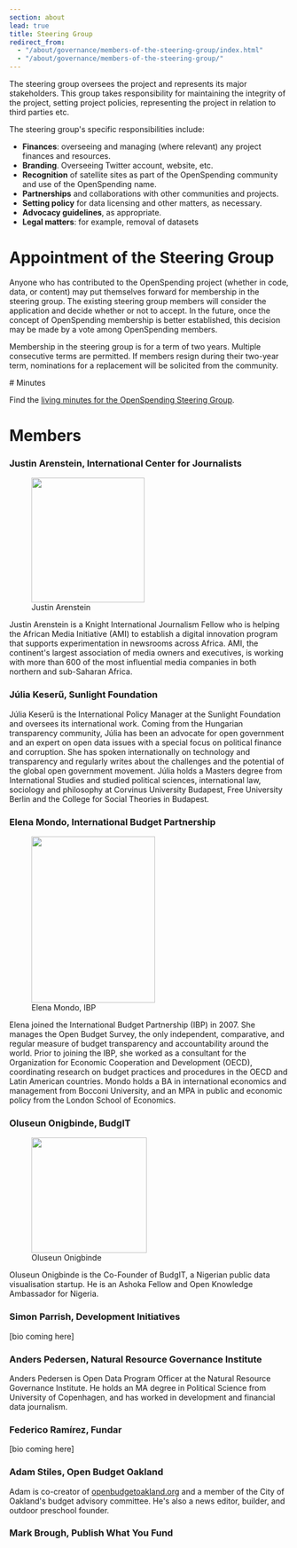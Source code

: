 ```yaml
---
section: about
lead: true
title: Steering Group
redirect_from:
  - "/about/governance/members-of-the-steering-group/index.html"
  - "/about/governance/members-of-the-steering-group/"
---
```


The steering group oversees the project and represents its major stakeholders. This group takes responsibility for maintaining the integrity of the project, setting project policies, representing the project in relation to third parties etc.

The steering group's specific responsibilities include:

* **Finances**: overseeing and managing (where relevant) any project finances and resources.
* **Branding**. Overseeing Twitter account, website, etc.
* **Recognition** of satellite sites as part of the OpenSpending community and use of the OpenSpending name.
* **Partnerships** and collaborations with other communities and projects.
* **Setting policy** for data licensing and other matters, as necessary.
* **Advocacy guidelines**, as appropriate.
* **Legal matters**: for example, removal of datasets

# Appointment of the Steering Group

Anyone who has contributed to the OpenSpending project (whether in code, data, or content) may put themselves forward for membership in the steering group. The existing steering group members will consider the application and decide whether or not to accept. In the future, once the concept of OpenSpending membership is better established, this decision may be made by a vote among OpenSpending members.

Membership in the steering group is for a term of two years. Multiple consecutive terms are permitted. If members resign during their two-year term, nominations for a replacement will be solicited from the community.

# Minutes

Find the [living minutes for the OpenSpending Steering Group](https://docs.google.com/a/okfn.org/document/d/1jCB-RquGYeW9mm466ViucMRjggbCxa0pGZDH5JThcRc/edit).

# Members

### Justin Arenstein, International Center for Journalists

<figure>
<img src="http://www.icfj.org/sites/default/files/imagecache/medium/JustinWebsite_0.JPG" alt="" width="204" height="225" />
<figcaption>Justin Arenstein</figcaption>
</figure>

Justin Arenstein is a Knight International Journalism Fellow who is
helping the African Media Initiative (AMI) to establish a digital
innovation program that supports experimentation in newsrooms across
Africa. AMI, the continent's largest association of media owners and
executives, is working with more than 600 of the most influential
media companies in both northern and sub-Saharan Africa.

### Júlia Keserű, Sunlight Foundation

Júlia Keserű is the International Policy Manager at the Sunlight
Foundation and oversees its international work. Coming from the
Hungarian transparency community, Júlia has been an advocate for open
government and an expert on open data issues with a special focus on
political finance and corruption. She has spoken internationally on
technology and transparency and regularly writes about the challenges
and the potential of the global open government movement. Júlia holds
a Masters degree from International Studies and studied political
sciences, international law, sociology and philosophy at Corvinus
University Budapest, Free University Berlin and the College for Social
Theories in Budapest.

### Elena Mondo, International Budget Partnership

<figure>
<img class="wp-image-1900 size-medium" src="{{ site.baseurl }}/img/blog/2014/04/Elena-pic-223x300.jpg" alt="" width="223" height="300" />
<figcaption>Elena Mondo, IBP</figcaption>
</figure>

Elena joined the International Budget Partnership (IBP) in 2007. She
manages the Open Budget Survey, the only independent, comparative, and
regular measure of budget transparency and accountability around the
world. Prior to joining the IBP, she worked as a consultant for the
Organization for Economic Cooperation and Development (OECD),
coordinating research on budget practices and procedures in the OECD
and Latin American countries. Mondo holds a BA in international
economics and management from Bocconi University, and an MPA in public
and economic policy from the London School of Economics.

### Oluseun Onigbinde, BudgIT

<figure>
<img class="  " src="http://under40preneur.com/wp-content/uploads/2013/02/Seun-Onigbinde.jpg" alt="" width="208" height="208" />
<figcaption>Oluseun Onigbinde</figcaption>
</figure>

Oluseun Onigbinde is the Co-Founder of BudgIT, a Nigerian public data
visualisation startup. He is an Ashoka Fellow and Open Knowledge
Ambassador for Nigeria.

### Simon Parrish, Development Initiatives

[bio coming here]

### Anders Pedersen, Natural Resource Governance Institute

Anders Pedersen is Open Data Program Officer at the Natural Resource Governance
Institute. He holds an MA degree in Political Science from University of
Copenhagen, and has worked in development and financial data journalism.

### Federico Ramírez, Fundar

[bio coming here]

### Adam Stiles, Open Budget Oakland

Adam is co-creator of <a
href="http://openbudgetoakland.org/">openbudgetoakland.org</a> and a
member of the City of Oakland's budget advisory committee. He's also a
news editor, builder, and outdoor preschool founder.

### Mark Brough, Publish What You Fund

